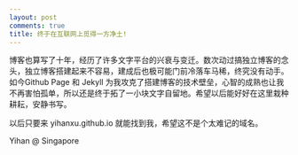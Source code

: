 ```yaml
---
layout: post
comments: true
title: 终于在互联网上觅得一方净土!
---
```


博客也算写了十年，经历了许多文字平台的兴衰与变迁。数次动过搞独立博客的念头，独立博客搭建起来不容易，建成后也极可能门前冷落车马稀，终究没有动手。如今Github Page 和 Jekyll 为我攻克了搭建博客的技术壁垒，心智的成熟也让我不再害怕孤单，所以还是终于拓了一小块文字自留地。希望以后能好好在这里栽种耕耘，安静书写。

以后只要来 yihanxu.github.io 就能找到我，希望这不是个太难记的域名。
  

Yihan @ Singapore
